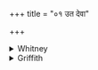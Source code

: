+++
title = "०१ उत देवा"

+++

<details><summary>Whitney</summary>

### Translation
1. Both, O ye gods, him that is put down, O ye gods, ye lead up again,  
and him that hath done evil (*ā́gas*), O ye gods, O ye gods, ye make to  
live again.

### Notes
Found without variant as RV. x. 137. 1, and also in MS. (iv. 14. 2.) But  
Ppp. reads *uddharatā* for *ún nayathā* in **b**, and its second  
half-verse is *tato manuṣyaṁ taṁ devā devăṣ kṛṇuta jīvase*. The comm.  
explains *avahitam* as *dharmaviṣaye sāvadhānam, apramattam*, or  
alternatively, *avasthāpitam;* supplying to it *kuruta*, and making of  
**b** an independent sentence, with double interpretation; and he says  
something in excuse of the four-fold repetition of the vocative.
</details>

<details><summary>Griffith</summary>

Gods, raise again the man whom ye, O Gods, have humbled and brought low. Ye Gods, restore to life again, him, Gods! who hath committed sin.
</details>
